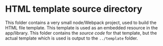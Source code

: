 # HTML template source directory

This folder contains a very small node/Webpack project, used to build the HTML file template.
This template is used as an embedded resource in the app/library.
This folder contains the _source code_ for that template, but the actual template which is used is output to the `../template` folder.
